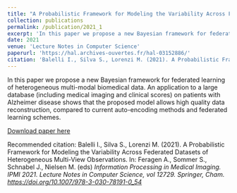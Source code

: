 ```yaml
---
title: "A Probabilistic Framework for Modeling the Variability Across Federated Datasets of Heterogeneous Multi-View Observations"
collection: publications
permalink: /publication/2021_1
excerpt: 'In this paper we propose a new Bayesian framework for federated learning of heterogeneous multi-modal biomedical data. An application to a large database (including medical imaging and clinical scores) on patients with Alzheimer disease shows that the proposed model allows high quality data reconstruction, compared to current auto-encoding methods and federated learning schemes.'
date: 2021
venue: 'Lecture Notes in Computer Science'
paperurl: 'https://hal.archives-ouvertes.fr/hal-03152886/'
citation: 'Balelli I., Silva S., Lorenzi M. (2021). A Probabilistic Framework for Modeling the Variability Across Federated Datasets of Heterogeneous Multi-View Observations. In: Feragen A., Sommer S., Schnabel J., Nielsen M. (eds) <i>Information Processing in Medical Imaging<i>. IPMI 2021. <i>Lecture Notes in Computer Science<i>, vol 12729. Springer, Cham. https://doi.org/10.1007/978-3-030-78191-0_54'
---
```

In this paper we propose a new Bayesian framework for federated learning of heterogeneous multi-modal biomedical data. An application to a large database (including medical imaging and clinical scores) on patients with Alzheimer disease shows that the proposed model allows high quality data reconstruction, compared to current auto-encoding methods and federated learning schemes.

[Download paper here](https://hal.archives-ouvertes.fr/hal-03152886/)

Recommended citation: Balelli I., Silva S., Lorenzi M. (2021). A Probabilistic Framework for Modeling the Variability Across Federated Datasets of Heterogeneous Multi-View Observations. In: Feragen A., Sommer S., Schnabel J., Nielsen M. (eds) <i>Information Processing in Medical Imaging<i>. IPMI 2021. <i>Lecture Notes in Computer Science<i>, vol 12729. Springer, Cham. https://doi.org/10.1007/978-3-030-78191-0_54